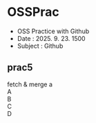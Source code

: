 # OSSPrac

- OSS Practice with Github
- Date : 2025. 9. 23. 1500
- Subject : Github
## prac5
fetch & merge a  
A  
B  
C  
D